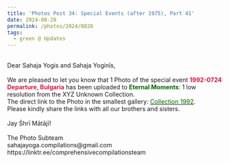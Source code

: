 ```yaml
---
title: 'Photos Post 34: Special Events (after 1975), Part 41'
date: 2024-08-28
permalink: /photos/2024/0828
tags:
  - green @ Updates
---
```


<p>
<br>
Dear Sahaja Yogis and Sahaja Yoginīs,<br>
<br>
We are pleased to let you know that 1 Photo of the special event <font color="Crimson"><b>1992-0724 Departure, Bulgaria</b></font> has been uploaded to <font color="DarkGreen"><b>Eternal Moments</b></font>: 1 low resolution from the XYZ Unknown Collection.<br>
The direct link to the Photo in the smallest gallery: <a href="https://eternalmoments.smugmug.com/Collections/XYZUnknown-Collection/1992"><font color="DarkGreen">Collection 1992</font></a>.<br>
Please kindly share the links with all our brothers and sisters.<br>
<br>
Jay Śhrī Mātājī!<br>
<br>
The Photo Subteam<br>
sahajayoga.compilations@gmail.com<br>
https://linktr.ee/comprehensivecompilationsteam
</p>